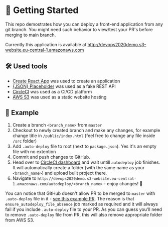 # 👋 Getting Started

This repo demostrates how you can deploy a front-end application from any git branch. You might need such behavior to view/test your PR's before merging to main branch.

Currently this application is available at http://devops2020demo.s3-website.eu-central-1.amazonaws.com

## 🛠️ Used tools

- [Create React App](https://github.com/facebook/create-react-app) was used to create an application
- [{JSON} Placeholder](https://jsonplaceholder.typicode.com/) was used as a fake REST API
- [CircleCI](https://circleci.com/) was used as a CI/CD platform
- [AWS S3](https://aws.amazon.com/s3/) was used as a static website hosting

## 🔬 Example

1. Create a branch `<branch_name>` from `master`
2. Checkout to newly created branch and make any changes, for example change title in `/public/index.html` (feel free to change any file inside `/src` folder)
3. Add `.auto-deploy` file to root (next to `package.json`). Yes it's an empty file with no extention
4. Commit and push changes to GitHub.
5. Head over to [CircleCI dashboard](https://app.circleci.com/pipelines/github/GGurbanov/devops2020demo) and wait untill `autodeploy` job finishes. It will automatically create a folder (with the same name as your `<branch_name>`) and upload built project there.
6. Navigate to `http://devops2020demo.s3-website.eu-central-1.amazonaws.com/autodeploy/<branch_name>` - enjoy changes! 🥳

You can notice that GitHub doesn't allow PR to be merged to `master` with `.auto-deploy` file in it - [see this example PR](https://github.com/GGurbanov/devops2020demo/pull/4). The reason is that `ensure_autodeploy_file_absence` job marked as required and it will always fail if you include `.auto-deploy` file to your PR. As you can guess you'll need to remove `.auto-deploy` file from PR, this will also remove appropriate folder from AWS S3.
